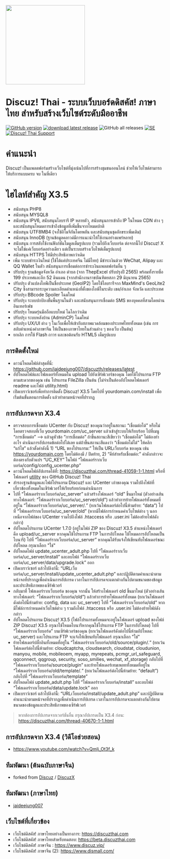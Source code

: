 [<img src="https://raw.githubusercontent.com/jaideejung007/discuzth/v3.5/upload/static/image/common/logo.svg" width="250"/>](logo.svg)

# Discuz! Thai - ระบบเว็บบอร์ดดิสคัส! ภาษาไทย สำหรับสร้างเว็บไซต์ระดับมืออาชีพ

[![GitHub version](https://img.shields.io/github/v/release/jaideejung007/discuzth.svg)](https://github.com/jaideejung007/discuzth)
[![download latest release](https://img.shields.io/badge/Discuz!%20X3.5-Download-success.svg)](https://github.com/jaideejung007/discuzth/releases/latest)
![GitHub all releases](https://img.shields.io/github/downloads/jaideejung007/discuzth/total?label=Total%20Downloads)
[![SE](https://img.shields.io/discord/1065259119239495772?color=purple&label=Discord%20Discuz%21%20Thai%20Community&logoColor=purple)](https://discord.gg/faSzs3geux "Discord ของ Discuz! Thai Community อย่างเป็นทางการ")
[![Discuz! Thai Support](https://img.shields.io/youtube/channel/subscribers/UC3bP2rWm_4rqKBj88smHDgg?label=Discuz%21%20Thai%20Support&style=social)](https://www.youtube.com/@discuzthaisupport)


# คำแนะนำ #
Discuz! เป็นแพลตฟอร์มสร้างเว็บไซต์ที่มุ่งเน้นไปที่การสร้างชุมชนออนไลน์ ช่วยให้เว็บไซต์สามารถให้บริการแบบครบ จบ ในที่เดียว

# ไฮไลท์สำคัญ X3.5 #
* สนับสนุน PHP8
* สนับสนุน MYSQL8
* สนับสนุน IPV6, สนับสนุนไลบรารี IP หลายตัว, สนับสนุนการเข้าถึง IP ในโหมด CDN ต่าง ๆ และสนับสนุนโหมดการเข้าถึงข้อมูลที่เพิ่มขึ้นจากโหมดปกติ
* สนับสนุน UTF8MB4 (จงใช้อิโมจิกันโดยพลัน และสนับสนุนชุดอักขระเพิ่มเติม)
* สนับสนุน InnoDB (ฐานข้อมูลคลาวด์มีการแนะนำให้ใช้งานอย่างแพร่หลาย)
* สนับสนุน การสลับใช้งานฟังก์ชันโมดูลเต็มรูปแบบ (รวมไปถึงเว็บบอร์ด ต่อจากนี้ไป Discuz! X จะไม่ใช่แค่เว็บบอร์ดอย่างเดียว แต่เป็นระบบสร้างเว็บไซต์เต็มรูปแบบ)
* สนับสนุน HTTPS ให้มีประสิทธิภาพกว่าเดิม
* เพิ่ม ระบบชำระเงินใหม่ (ใช้ได้แค่ประเทศจีน ไม่มีไทย) มีชำระเงินด้วย WeChat, Alipay และ QQ Wallet ในตัว สนับสนุนการเชื่อมต่อการชำระเงินแพลตฟอร์มอื่น ๆ
* ปรับปรุง ฐานข้อมูลจังหวัด อำเภอ ตำบล (จาก ThepExcel ปรับปรุงปี 2565) พร้อมทั้งรายชื่อ 199 ประเทศและอีก 52 ดินแดน (จากสำนักงานราชบัณฑิตยสภา 29 มิถุนายน 2565)
* ปรับปรุง ตัวแปลงไอพีเป็นชื่อประเทศ (GeoIP2) โดยใช้ไลบรารีจาก MaxMind's GeoLite2 City ซึ่งสามารถระบุความละเอียดตำแหน่งที่ตั้งของไอพีในระดับ เขต/อำเภอ จังหวัด และประเทศ
* ปรับปรุง BBcode Spoiler โฉมใหม่
* ปรับปรุง ระบบปกป้องขั้นพื้นฐานในตัว และสนับสนุนการเชื่อมต่อ SMS ของบุคคลที่สามโดยผ่านอินเทอร์เฟซ
* ปรับปรุง โหมดรุ่นมือถือแบบใหม่ ไฉไลกว่าเดิม
* ปรับปรุง ระบบหลังบ้าน (AdminCP) โฉมใหม่
* ปรับปรุง UX/UI ต่าง ๆ ในเว็บเพื่อให้เข้ากับสภาพแวดล้อมของประเทศไทยทั้งหมด (เช่น การสลับตำแหน่งคำภาษาจีน ให้เป็นของภาษาไทยในส่วนต่าง ๆ ของเว็บ เป็นต้น)
* ยกเลิก การใช้ Flash ถาวร และขอต้อนรับ HTML5 เต็มรูปแบบ

## การติดตั้งใหม่
* ดาวน์โหลดไฟล์ล่าสุดที่นี่: https://github.com/jaideejung007/discuzth/releases/latest
* อัปโหลดไฟล์และโฟลเดอร์ทั้งหมดใน upload ไปยังเซิร์ฟเวอร์ของคุณ โดยใช้โปรแกรม FTP ตามสะดวกของคุณ เช่น โปรแกรม FileZilla เป็นต้น (ไม่จำเป็นต้องอัปโหลดโฟลเดอร์ readme และไฟล์ utility.html)
* เปิดเบราว์เซอร์เพื่อทำการติดตั้ง Discuz! X3.5 โดยไปที่ yourdomain.com/install เพื่อเริ่มต้นขั้นตอนการติดตั้ง แล้วทำตามหน้าจอที่ปรากฏ

## การอัปเกรดจาก X3.4
* ตรวจสอบการเชื่อมต่อ UCenter กับ Discuz! ของคุณว่าอยู่ในสถานะ “เชื่อมต่อได้” หรือไม่ โดยตรวจสอบที่เว็บ yourdomain.com/uc_server แล้วเข้าสู่ระบบให้เรียบร้อย ไปที่เมนู “การเชื่อมต่อ” --> แล้วดูหัวข้อ “การเชื่อมต่อ” ถ้าขึ้นสถานะสีเขียวว่า “เชื่อมต่อได้” ไม่ต้องทำอะไร ดำเนินการอัปเกรดข้อต่อไปได้เลย แต่ถ้าขึ้นสถานะสีแดงว่า “เชื่อมต่อไม่ได้” ให้คลิก “แก้ไข” แล้วตั้งค่าดังนี้ 1) “URL ของโปรแกรม:” ให้เป็น URLเว็บบอร์ด ของคุณ เช่น https://yourdomain.com โดยไม่ต้องมี / ปิดท้าย, 2) “คีย์สำหรับเชื่อมต่อ:” ค่าดังกล่าวจะต้องตรงกับตัวแปร “UC_KEY” ในไฟล์ “โฟลเดอร์รากเว็บบอร์ด/config/config_ucenter.php”
* ดาวน์โหลดไฟล์อัปเกรดได้ที่: https://discuzthai.com/thread-41059-1-1.html หรือที่โฟลเดอร์ [utility](https://github.com/jaideejung007/discuzth/tree/v3.5/utility) ของ GitHub Discuz! Thai
* สำรองฐานข้อมูลและไฟล์โปรแกรม Discuz! และ UCenter เก่าของคุณ รวมไปถึงไฟล์ที่เกี่ยวข้องทั้งหมดในเซิร์ฟเวอร์ให้เรียบร้อยก่อนดำเนินการ
* ไปที่ “โฟลเดอร์รากเว็บบอร์ด/uc_server” แล้วสร้างโฟลเดอร์ “old” ขึ้นมาใหม่ (ตัวอย่างเส้นทางโฟลเดอร์: “โฟลเดอร์รากเว็บบอร์ด/uc_server/old”) แล้วทำการย้ายโฟลเดอร์ทั้งหมดที่อยู่ใน “โฟลเดอร์รากเว็บบอร์ด/uc_server/*.*” (ยกเว้นโฟลเดอร์ต่อไปนี้ห้ามย้าย: “data”) ไปที่ “โฟลเดอร์รากเว็บบอร์ด/uc_server/old” (หากมีไฟล์การกำหนดค่าเว็บไซต์ต่าง ๆ นอกเหนือจากไฟล์ของ UCenter รวมไปถึงไฟล์ .htaccess หรือ .user.ini ไม่ต้องย้ายไฟล์ดังกล่าว)
* อัปโหลดโปรแกรม UCenter 1.7.0 (อยู่ในไฟล์ ZIP ของ Discuz! X3.5 ตำแหน่งโฟลเดอร์ คือ upload/uc_server หากคุณใช้โปรแกรม FTP ในการอัปโหลด ใช้โหมดการอัปโหลดเป็นไบนารี) ไปที่ “โฟลเดอร์รากเว็บบอร์ด/uc_server” หากคุณได้รับแจ้งให้เขียนทับโฟลเดอร์ขณะอัปโหลด กรุณาเลือก "ใช่"
* อัปโหลดไฟล์ update_ucenter_adult.php ไปที่ “โฟลเดอร์รากเว็บบอร์ด/uc_server/install” และลบไฟล์ “โฟลเดอร์รากเว็บบอร์ด/uc_server/data/upgrade.lock” ออก
* เปิดเบราว์เซอร์ แล้วไปลิงก์นี้: “URLเว็บบอร์ด/uc_server/install/update_ucenter_adult.php” และปฏิบัติตามคำแนะนำตามหน้าจอที่ปรากฎเพื่อดำเนินการอัปเกรด เวลาในการอัปเกรดจะแตกต่างกันไปตามขนาดของข้อมูลและประสิทธิภาพของเซิร์ฟเวอร์
* กลับมาที่ โฟลเดอร์รากเว็บบอร์ด ของคุณ จากนั้น ให้สร้างโฟลเดอร์ old ขึ้นมาใหม่ (ตัวอย่างเส้นทางโฟลเดอร์: “โฟลเดอร์รากเว็บบอร์ด/old”) แล้วทำการย้ายโฟลเดอร์ทั้งหมด (ยกเว้นโฟลเดอร์ดังต่อไปนี้ห้ามย้าย: config, data และ uc_server) ไปที่ “โฟลเดอร์รากเว็บบอร์ด/old” หากมีไฟล์การกำหนดค่าเว็บไซต์ต่าง ๆ รวมถึงไฟล์ .htaccess หรือ .user.ini ไม่ต้องย้ายไฟล์ดังกล่าว
* อัปโหลดโปรแกรม Discuz! X3.5 (ไฟล์โปรแกรมทั้งหมดจะอยู่ในโฟลเดอร์ upload ของไฟล์ ZIP Discuz! X3.5 กรุณาใช้โหมดไบนารีหากคุณใช้โปรแกรม FTP ในการอัปโหลด) ไปที่ “โฟลเดอร์รากเว็บบอร์ด” บนเซิร์ฟเวอร์ของคุณ (ยกเว้นโฟลเดอร์ดังต่อไปนี้ห้ามอัปโหลด: uc_server) และโปรแกรม FTP จะแจ้งให้เขียนทับโฟลเดอร์ กรุณาเลือก "ใช่"
* ย้ายโฟลเดอร์ปลั๊กอินทั้งหมดที่อยู่ใน “โฟลเดอร์รากเว็บบอร์ด/old/source/plugin/*.*” (ยกเว้นโฟลเดอร์ต่อไปนี้ห้ามย้าย: cloudcaptcha, cloudsearch, cloudstat, cloudunion, manyou, mobile, mobileoem, myapp, myrepeats, pcmgr_url_safeguard, qqconnect, qqgroup, security, soso_smilies, wechat, xf_storage) กลับไปที่ “โฟลเดอร์รากเว็บบอร์ด/source/plugin” และย้ายโฟลเดอร์เทมเพลททั้งหมดที่อยู่ใน “โฟลเดอร์รากเว็บบอร์ด/old/template/*.*” (ยกเว้นโฟลเดอร์ต่อไปนี้ห้ามย้าย: “default”) กลับไปที่ “โฟลเดอร์รากเว็บบอร์ด/template”
* อัปโหลดไฟล์ update_adult.php ไปที่ “โฟลเดอร์รากเว็บบอร์ด/install” และลบไฟล์ “โฟลเดอร์รากเว็บบอร์ด/data/update.lock” ออก
* เปิดเบราว์เซอร์ แล้วไปลิงก์นี้: “URLเว็บบอร์ด/install/update_adult.php” และปฏิบัติตามคำแนะนำตามหน้าจอที่ปรากฎเพื่อดำเนินการอัปเกรด เวลาในการอัปเกรดจะแตกต่างกันไปตามขนาดของข้อมูลและประสิทธิภาพของเซิร์ฟเวอร์
> หากต้องการอัปเกรดจากเวอร์ชันอื่น กรุณาอัปเกรดเป็น X3.4 ก่อน: https://discuzthai.com/thread-40670-1-1.html

## การอัปเกรดจาก X3.4 (วิดีโอช่วยสอน)
* https://www.youtube.com/watch?v=QmIj_Ot3f_k

## ทีมพัฒนา (ต้นฉบับภาษาจีน) 
* forked from [Discuz](https://gitee.com/Discuz) / [DiscuzX](https://gitee.com/Discuz/DiscuzX) 

## ทีมพัฒนา (ภาษาไทย) 
* [jaideejung007](https://github.com/jaideejung007/)

## เว็บไซต์ที่เกี่ยวข้อง 
* เว็บไซต์ดิสคัส! ภาษาไทยอย่างเป็นทางการ: https://discuzthai.com
* เว็บไซต์ดิสคัส! ภาษาไทยสำหรับทดสอบ: https://beta.discuzthai.com
* เว็บไซต์ดิสคัส! ภาษาจีน : https://www.discuz.vip/
* เว็บไซต์ดิสคัส! ภาษาจีน (2): https://www.dismall.com/
